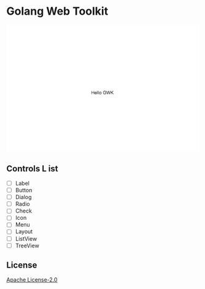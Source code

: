 # Golang Web Toolkit

![](https://raw.githubusercontent.com/Gwkit/gwk/master/logo.jpg)


## Controls L ist
- [ ] Label
- [ ] Button
- [ ] Dialog
- [ ] Radio
- [ ] Check
- [ ] Icon
- [ ] Menu
- [ ] Layout
- [ ] ListView
- [ ] TreeView

## License
[Apache License-2.0](https://www.apache.org/licenses/LICENSE-2.0)
